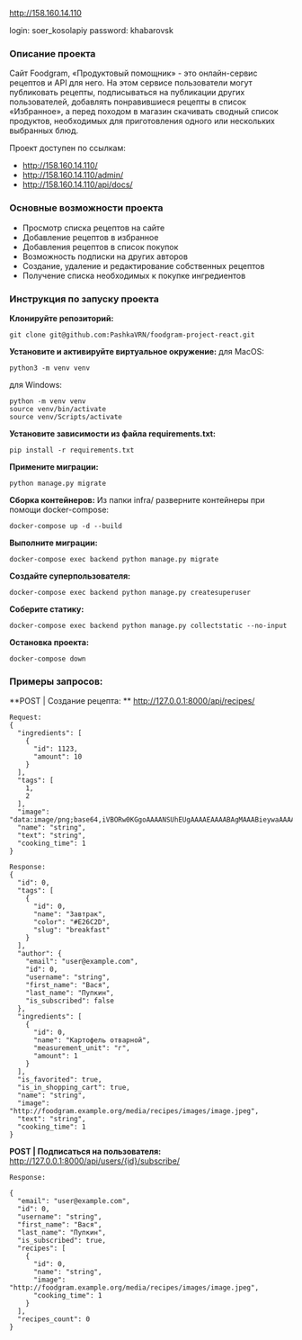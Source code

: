 http://158.160.14.110

login: soer_kosolapiy
password: khabarovsk

### Описание проекта
Сайт Foodgram, «Продуктовый помощник» - это онлайн-сервис рецептов и API для него. На этом сервисе пользователи могут публиковать рецепты, подписываться на публикации других пользователей, добавлять понравившиеся рецепты в список «Избранное», а перед походом в магазин скачивать сводный список продуктов, необходимых для приготовления одного или нескольких выбранных блюд.

Проект доступен по ссылкам:
- http://158.160.14.110/
- http://158.160.14.110/admin/
- http://158.160.14.110/api/docs/

### Основные возможности проекта
- Просмотр списка рецептов на сайте
- Добавление рецептов в избранное
- Добавления рецептов в список покупок
- Возможность подписки на других авторов
- Создание, удаление и редактирование собственных рецептов
- Получение списка необходимых к покупке ингредиентов

### Инструкция по запуску проекта
**Клонируйте репозиторий:**
```
git clone git@github.com:PashkaVRN/foodgram-project-react.git
```

**Установите и активируйте виртуальное окружение:**
для MacOS:
```
python3 -m venv venv
```

для Windows:
```
python -m venv venv
source venv/bin/activate
source venv/Scripts/activate
```
**Установите зависимости из файла requirements.txt:**
```
pip install -r requirements.txt
```

**Примените миграции:**
```
python manage.py migrate
```

**Сборка контейнеров:**
Из папки infra/ разверните контейнеры при помощи docker-compose:
```
docker-compose up -d --build
```

**Выполните миграции:**
```
docker-compose exec backend python manage.py migrate
```

**Создайте суперпользователя:**
```
docker-compose exec backend python manage.py createsuperuser
```

**Соберите статику:**
```
docker-compose exec backend python manage.py collectstatic --no-input
```

**Остановка проекта:**
```
docker-compose down
```

### Примеры запросов:
**POST | Создание рецепта: **
http://127.0.0.1:8000/api/recipes/
```
Request:
{
  "ingredients": [
    {
      "id": 1123,
      "amount": 10
    }
  ],
  "tags": [
    1,
    2
  ],
  "image": "data:image/png;base64,iVBORw0KGgoAAAANSUhEUgAAAAEAAAABAgMAAABieywaAAAACVBMVEUAAAD///9fX1/S0ecCAAAACXBIWXMAAA7EAAAOxAGVKw4bAAAACklEQVQImWNoAAAAggCByxOyYQAAAABJRU5ErkJggg==",
  "name": "string",
  "text": "string",
  "cooking_time": 1
}
```
```
Response:
{
  "id": 0,
  "tags": [
    {
      "id": 0,
      "name": "Завтрак",
      "color": "#E26C2D",
      "slug": "breakfast"
    }
  ],
  "author": {
    "email": "user@example.com",
    "id": 0,
    "username": "string",
    "first_name": "Вася",
    "last_name": "Пупкин",
    "is_subscribed": false
  },
  "ingredients": [
    {
      "id": 0,
      "name": "Картофель отварной",
      "measurement_unit": "г",
      "amount": 1
    }
  ],
  "is_favorited": true,
  "is_in_shopping_cart": true,
  "name": "string",
  "image": "http://foodgram.example.org/media/recipes/images/image.jpeg",
  "text": "string",
  "cooking_time": 1
}
```

**POST | Подписаться на пользователя:**
http://127.0.0.1:8000/api/users/{id}/subscribe/
```
Response:

{
  "email": "user@example.com",
  "id": 0,
  "username": "string",
  "first_name": "Вася",
  "last_name": "Пупкин",
  "is_subscribed": true,
  "recipes": [
    {
      "id": 0,
      "name": "string",
      "image": "http://foodgram.example.org/media/recipes/images/image.jpeg",
      "cooking_time": 1
    }
  ],
  "recipes_count": 0
}
```
